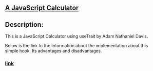 
## [A JavaScript Calculator](https://parse5214.github.io/JavaScriptCalculator/)

## Description:

This is a JavaScript Calculator using useTrait by Adam Nathaniel Davis.

Below is the link to the information about the implementation about this simple
hook. Its advantages and disadvantages.

### [link](https://dev.to/bytebodger/synchronous-state-with-react-hooks-1k4f)